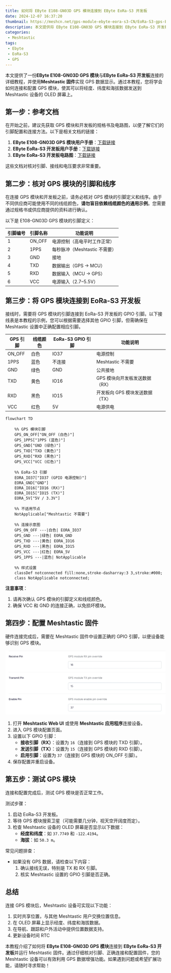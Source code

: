 ```yaml
---
title: 如何将 EByte E108-GN03D GPS 模块连接到 EByte EoRa-S3 开发板  
date: 2024-12-07 16:37:20
thumbnail: https://meshcn.net/gps-module-ebyte-eora-s3-CN/EoRa-S3-gps-Ebyte.webp
description: 本文提供将 EByte E108-GN03D GPS 模块连接到 EByte EoRa-S3 开发板并运行 Meshtastic 固件的详细教程。完成后，GPS 模块将能够将位置信息（经度、纬度和海拔）显示在 Meshtastic 设备的 OLED 屏幕上。  
categories:  
 - Meshtastic  
tags:  
 - Ebyte  
 - EoRa-S3  
 - GPS  
---
```


本文提供了一份**EByte E108-GN03D GPS 模块**与**EByte EoRa-S3 开发板**连接的详细教程，并使用**Meshtastic 固件**实现 GPS 数据显示。通过本教程，您将学会如何连接和配置 GPS 模块，使其可以将经度、纬度和海拔数据发送到 Meshtastic 设备的 OLED 屏幕上。

## 第一步：参考文档

在开始之前，建议先获取 GPS 模块和开发板的规格书及电路图，以便了解它们的引脚配置和连接方法。以下是相关文档的链接：

1. **EByte E108-GN03D GPS 模块用户手册**：[下载链接](./gps-module-ebyte-eora-s3-CN/E108-GN03+Series_UserManual_EN_V1.1.pdf)  
2. **EByte EoRa-S3 开发板用户手册**：[下载链接](./gps-module-ebyte-eora-s3-CN/EoRa_PI_UserManual_CN_v1.0(2).pdf)  
3. **EByte EoRa-S3 开发板电路图**：[下载链接](./gps-module-ebyte-eora-s3-CN/EoRa%20PI开发板原理图.pdf)  

这些文档对核对引脚、接线和电压要求非常重要。


## 第二步：核对 GPS 模块的引脚和线序

在连接 GPS 模块和开发板之前，请务必核对 GPS 模块的引脚定义和线序。由于不同供应商可能使用不同的线缆颜色，**请勿盲目依赖线缆颜色的通用示例**。您需要通过规格书或供应商提供的资料进行确认。

以下是 E108-GN03D GPS 模块的引脚定义：

| 引脚编号 | 引脚名称 | 功能说明                          |  
|----------|----------|-----------------------------------|  
| 1        | ON_OFF   | 电源控制（高电平时工作正常）       |  
| 2        | 1PPS     | 每秒脉冲（Meshtastic 不需要）       |  
| 3        | GND      | 接地                              |  
| 4        | TXD      | 数据输出（GPS → MCU）             |  
| 5        | RXD      | 数据输入（MCU → GPS）             |  
| 6        | VCC      | 电源输入（2.7–5.5V）              |  


## 第三步：将 GPS 模块连接到 EoRa-S3 开发板

接线时，需要将 GPS 模块的引脚连接到 EoRa-S3 开发板的 GPIO 引脚。以下接线表是本教程的示例，您可以根据需要选择其他 GPIO 引脚，但需确保在 Meshtastic 设置中正确配置相应引脚。

| GPS 引脚 | 线缆颜色 | EoRa-S3 GPIO 引脚 | 功能说明                     |  
|----------|----------|-------------------|------------------------------|  
| ON_OFF   | 白色     | IO37              | 电源控制                     |  
| 1PPS     | 蓝色     | 不连接            | Meshtastic 不需要            |  
| GND      | 绿色     | GND               | 公共接地                     |  
| TXD      | 黄色     | IO16              | GPS 模块向开发板发送数据（RX）|  
| RXD      | 黑色     | IO15              | 开发板向 GPS 模块发送数据（TX）|  
| VCC      | 红色     | 5V                | 电源供电                     |  

```mermaid
flowchart TD

    %% GPS 模块引脚
    GPS_ON_OFF["ON_OFF (白色)"]
    GPS_1PPS["1PPS (蓝色)"]
    GPS_GND["GND (绿色)"]
    GPS_TXD["TXD (黄色)"]
    GPS_RXD["RXD (黑色)"]
    GPS_VCC["VCC (红色)"]

    %% EoRa-S3 引脚
    EORA_IO37["IO37 (GPIO 电源控制)"]
    EORA_GND["GND"]
    EORA_IO16["IO16 (RX)"]
    EORA_IO15["IO15 (TX)"]
    EORA_5V["5V / 3.3V"]

    %% 不适用节点
    NotApplicable["Meshtastic 不需要"]

    %% 连接示意图
    GPS_ON_OFF ---|白色| EORA_IO37
    GPS_GND ---|绿色| EORA_GND
    GPS_TXD ---|黄色| EORA_IO16
    GPS_RXD ---|黑色| EORA_IO15
    GPS_VCC ---|红色| EORA_5V
    GPS_1PPS ---|蓝色| NotApplicable

    %% 样式设置
    classDef notconnected fill:none,stroke-dasharray:3 3,stroke:#000;
    class NotApplicable notconnected;
```

**注意事项**：  
1. 请再次确认 GPS 模块的引脚定义和线缆颜色。  
2. 确保 VCC 和 GND 的连接正确，以免损坏模块。


## 第四步：配置 Meshtastic 固件

硬件连接完成后，需要在 Meshtastic 固件中设置正确的 GPIO 引脚，以便设备能够识别 GPS 模块。

![](./gps-module-ebyte-eora-s3-CN/Meshtastic_GPS_Module_Pin_Settings_RX16_TX15_Enable37.webp)

1. 打开 **Meshtastic Web UI** 或使用 **Meshtastic 应用程序**连接设备。
2. 进入 GPS 模块配置页面。
3. 设置以下 GPIO 引脚：
   - **接收引脚（RX）**：设置为 `16`（连接到 GPS 模块的 TXD 引脚）。  
   - **发送引脚（TX）**：设置为 `15`（连接到 GPS 模块的 RXD 引脚）。  
   - **启用引脚**：设置为 `37`（连接到 GPS 模块的 ON_OFF 引脚）。  
4. 保存配置并重启设备。


## 第五步：测试 GPS 模块

连接和配置完成后，测试 GPS 模块是否正常工作。

测试步骤：
1. 启动 EoRa-S3 开发板。  
2. 等待 GPS 模块搜索卫星（可能需要几分钟，视天空开阔度而定）。  
3. 检查 Meshtastic 设备的 OLED 屏幕是否显示以下数据：  
   - **经度和纬度**：如 `37.7749` 和 `-122.4194`。  
   - **海拔**：如 `50.3 m`。

常见问题排查：
- 如果没有 GPS 数据，请检查以下内容：
  1. 确认接线无误，特别是 TX 和 RX 引脚。  
  2. 核实 Meshtastic 设置的 GPIO 引脚是否正确。  

## 总结

连接 GPS 模块后，Meshtastic 设备可实现以下功能：
1. 实时共享位置，与其他 Meshtastic 用户交换位置信息。  
2. 在 OLED 屏幕上显示经度、纬度和海拔数据。  
3. 在导航、跟踪和户外活动中提供位置数据支持。
4. 更新设备时间 RTC

本教程介绍了如何将 **EByte E108-GN03D GPS 模块**连接到 **EByte EoRa-S3 开发板**并运行 Meshtastic 固件。通过仔细核对引脚、正确连接和配置固件，您的 Meshtastic 设备可以有效利用 GPS 数据增强功能。如果遇到问题或希望扩展功能，请随时寻求帮助！